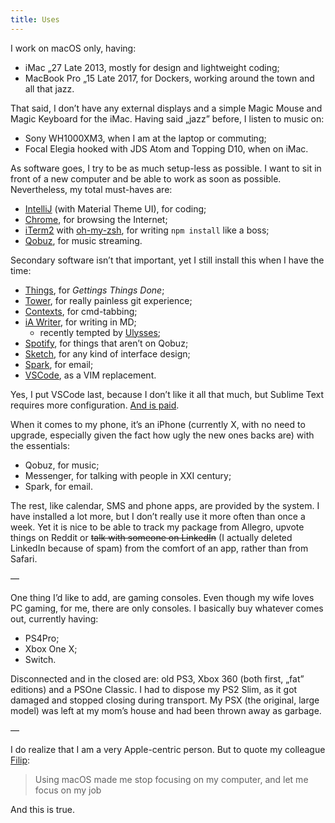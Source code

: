 ```yaml
---
title: Uses
---
```

I work on macOS only, having:

- iMac „27 Late 2013, mostly for design and lightweight coding;
- MacBook Pro „15 Late 2017, for Dockers, working around the town and all that jazz.

That said, I don’t have any external displays and a simple Magic Mouse and Magic Keyboard for the iMac. Having said „jazz” before, I listen to music on:

- Sony WH1000XM3, when I am at the laptop or commuting;
- Focal Elegia hooked with JDS Atom and Topping D10, when on iMac.

As software goes, I try to be as much setup-less as possible. I want to sit in front of a new computer and be able to work as soon as possible. Nevertheless, my total must-haves are:

- [IntelliJ](https://www.jetbrains.com/idea/) (with Material Theme UI), for coding;
- [Chrome](https://www.google.com/chrome/), for browsing the Internet;
- [iTerm2](https://iterm2.com/) with [oh-my-zsh](https://github.com/ohmyzsh/ohmyzsh), for writing `npm install` like a boss;
- [Qobuz](https://www.qobuz.com/), for music streaming.

Secondary software isn’t that important, yet I still install this when I have the time:

- [Things](https://culturedcode.com/things/), for _Gettings Things Done_;
- [Tower](https://www.git-tower.com/), for really painless git experience;
- [Contexts](https://contexts.co/), for cmd-tabbing;
- [iA Writer](https://ia.net/writer), for writing in MD;
	- recently tempted by [Ulysses](https://ulysses.app/);
- [Spotify](https://www.spotify.com/), for things that aren’t on Qobuz;
- [Sketch](https://www.sketch.com/), for any kind of interface design;
- [Spark](https://sparkmailapp.com/), for email;
- [VSCode](https://code.visualstudio.com/), as a VIM replacement.

Yes, I put VSCode last, because I don’t like it all that much, but Sublime Text requires more configuration. [And is paid](https://pl.wikipedia.org/wiki/Janusz_(okre%C5%9Blenie)).

When it comes to my phone, it’s an iPhone (currently X, with no need to upgrade, especially given the fact how ugly the new ones backs are) with the essentials:

- Qobuz, for music;
- Messenger, for talking with people in XXI century;
- Spark, for email.

The rest, like calendar, SMS and phone apps, are provided by the system. I have installed a lot more, but I don’t really use it more often than once a week. Yet it is nice to be able to track my package from Allegro, upvote things on Reddit or ~~talk with someone on LinkedIn~~ (I actually deleted LinkedIn because of spam) from the comfort of an app, rather than from Safari.

—

One thing I’d like to add, are gaming consoles. Even though my wife loves PC gaming, for me, there are only consoles. I basically buy whatever comes out, currently having:

- PS4Pro;
- Xbox One X;
- Switch.

Disconnected and in the closed are: old PS3, Xbox 360 (both first, „fat” editions) and a PSOne Classic. I had to dispose my PS2 Slim, as it got damaged and stopped closing during transport. My PSX (the original, large model) was left at my mom’s house and had been thrown away as garbage.

—

I do realize that I am a very Apple-centric person. But to quote my colleague [Filip](https://www.linkedin.com/in/filip-czechowski-9555b112/?originalSubdomain=pl):

> Using macOS made me stop focusing on my computer, and let me focus on my job

And this is true.